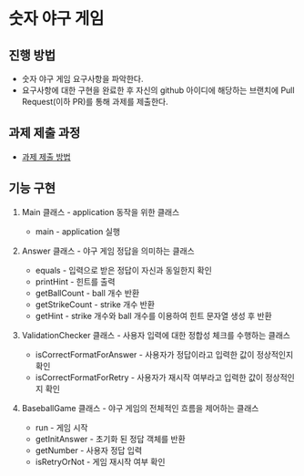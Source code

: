 # 숫자 야구 게임
## 진행 방법
* 숫자 야구 게임 요구사항을 파악한다.
* 요구사항에 대한 구현을 완료한 후 자신의 github 아이디에 해당하는 브랜치에 Pull Request(이하 PR)를 통해 과제를 제출한다.

## 과제 제출 과정
* [과제 제출 방법](https://github.com/next-step/nextstep-docs/tree/master/precourse)

## 기능 구현
1. Main 클래스 - application 동작을 위한 클래스
   - main - application 실행

1. Answer 클래스 - 야구 게임 정답을 의미하는 클래스
   - equals - 입력으로 받은 정답이 자신과 동일한지 확인
   - printHint - 힌트를 출력
   - getBallCount - ball 개수 반환
   - getStrikeCount - strike 개수 반환
   - getHint - strike 개수와 ball 개수를 이용하여 힌트 문자열 생성 후 반환

1. ValidationChecker 클래스 - 사용자 입력에 대한 정합성 체크를 수행하는 클래스
   - isCorrectFormatForAnswer - 사용자가 정답이라고 입력한 값이 정상적인지 확인
   - isCorrectFormatForRetry - 사용자가 재시작 여부라고 입력한 값이 정상적인지 확인
   
1. BaseballGame 클래스 - 야구 게임의 전체적인 흐름을 제어하는 클래스
   - run - 게임 시작
   - getInitAnswer - 초기화 된 정답 객체를 반환
   - getNumber - 사용자 정답 입력
   - isRetryOrNot - 게임 재시작 여부 확인
